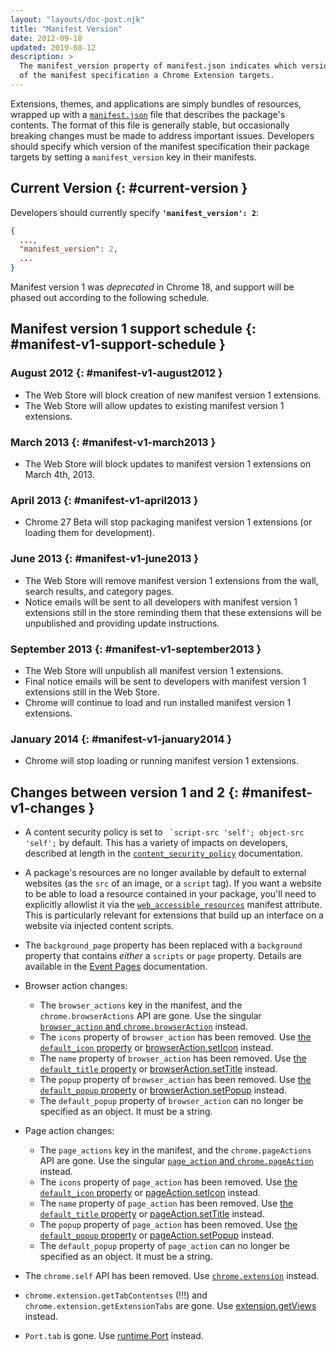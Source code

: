```yaml
---
layout: "layouts/doc-post.njk"
title: "Manifest Version"
date: 2012-09-18
updated: 2019-08-12
description: >
  The manifest_version property of manifest.json indicates which version
  of the manifest specification a Chrome Extension targets.
---
```


Extensions, themes, and applications are simply bundles of resources, wrapped up with a
[`manifest.json`][1] file that describes the package's contents. The format of this file is
generally stable, but occasionally breaking changes must be made to address important issues.
Developers should specify which version of the manifest specification their package targets by
setting a `manifest_version` key in their manifests.

## Current Version {: #current-version }

Developers should currently specify **`'manifest_version': 2`**:

```json
{
  ...,
  "manifest_version": 2,
  ...
}
```

Manifest version 1 was _deprecated_ in Chrome 18, and support will be phased out according to the
following schedule.

## Manifest version 1 support schedule {: #manifest-v1-support-schedule }

### August 2012 {: #manifest-v1-august2012 }

- The Web Store will block creation of new manifest version 1 extensions.
- The Web Store will allow updates to existing manifest version 1 extensions.

### March 2013 {: #manifest-v1-march2013 }

- The Web Store will block updates to manifest version 1 extensions on March 4th, 2013.

### April 2013 {: #manifest-v1-april2013 }

- Chrome 27 Beta will stop packaging manifest version 1 extensions (or loading them for
  development).

### June 2013 {: #manifest-v1-june2013 }

- The Web Store will remove manifest version 1 extensions from the wall, search results, and
  category pages.
- Notice emails will be sent to all developers with manifest version 1 extensions still in the store
  reminding them that these extensions will be unpublished and providing update instructions.

### September 2013 {: #manifest-v1-september2013 }

- The Web Store will unpublish all manifest version 1 extensions.
- Final notice emails will be sent to developers with manifest version 1 extensions still in the Web
  Store.
- Chrome will continue to load and run installed manifest version 1 extensions.

### January 2014 {: #manifest-v1-january2014 }

- Chrome will stop loading or running manifest version 1 extensions.

## Changes between version 1 and 2 {: #manifest-v1-changes }

- A content security policy is set to `` `script-src 'self'; object-src 'self';`` by default. This
  has a variety of impacts on developers, described at length in the [`content_security_policy`][2]
  documentation.
- A package's resources are no longer available by default to external websites (as the `src` of an
  image, or a `script` tag). If you want a website to be able to load a resource contained in your
  package, you'll need to explicitly allowlist it via the [`web_accessible_resources`][3] manifest
  attribute. This is particularly relevant for extensions that build up an interface on a website
  via injected content scripts.
- The `background_page` property has been replaced with a `background` property that contains
  _either_ a `scripts` or `page` property. Details are available in the [Event Pages][4]
  documentation.
- Browser action changes:

  - The `browser_actions` key in the manifest, and the `chrome.browserActions` API are gone. Use the
    singular [`browser_action` and `chrome.browserAction`][5] instead.
  - The `icons` property of `browser_action` has been removed. Use [the `default_icon` property][6]
    or [browserAction.setIcon][7] instead.
  - The `name` property of `browser_action` has been removed. Use [the `default_title` property][8]
    or [browserAction.setTitle][9] instead.
  - The `popup` property of `browser_action` has been removed. Use [the `default_popup`
    property][10] or [browserAction.setPopup][11] instead.
  - The `default_popup` property of `browser_action` can no longer be specified as an object. It
    must be a string.

- Page action changes:

  - The `page_actions` key in the manifest, and the `chrome.pageActions` API are gone. Use the
    singular [`page_action` and `chrome.pageAction`][12] instead.
  - The `icons` property of `page_action` has been removed. Use [the `default_icon` property][13] or
    [pageAction.setIcon][14] instead.
  - The `name` property of `page_action` has been removed. Use [the `default_title` property][15] or
    [pageAction.setTitle][16] instead.
  - The `popup` property of `page_action` has been removed. Use [the `default_popup` property][17]
    or [pageAction.setPopup][18] instead.
  - The `default_popup` property of `page_action` can no longer be specified as an object. It must
    be a string.

- The `chrome.self` API has been removed. Use [`chrome.extension`][19] instead.
- `chrome.extension.getTabContentses` (!!!) and `chrome.extension.getExtensionTabs` are gone. Use
  [extension.getViews][20] instead.
- `Port.tab` is gone. Use [runtime.Port][21] instead.

[1]: /docs/extensions/manifest
[2]: /docs/extensions/contentSecurityPolicy
[3]: /docs/extensions/manifest/web_accessible_resources
[4]: /docs/extensions/event_pages
[5]: /docs/extensions/browserAction
[6]: /docs/extensions/browserAction#manifest
[7]: /docs/extensions/browserAction#method-setIcon
[8]: /docs/extensions/browserAction#manifest
[9]: /docs/extensions/browserAction#method-setTitle
[10]: /docs/extensions/browserAction#manifest
[11]: /docs/extensions/browserAction#method-setPopup
[12]: /docs/extensions/pageAction
[13]: /docs/extensions/pageAction#manifest
[14]: /docs/extensions/pageAction#method-setIcon
[15]: /docs/extensions/pageAction#manifest
[16]: /docs/extensions/pageAction#method-setTitle
[17]: /docs/extensions/pageAction#manifest
[18]: /docs/extensions/pageAction#method-setPopup
[19]: /docs/extensions
[20]: /docs/extensions/extension#method-getViews
[21]: /docs/extensions/runtime#type-Port
